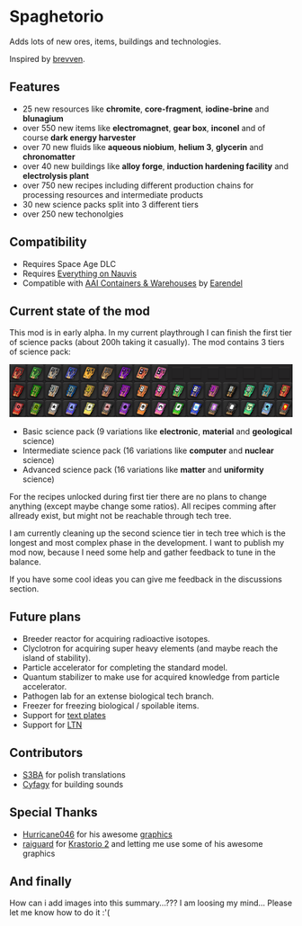 # Spaghetorio

Adds lots of new ores, items, buildings and technologies.

Inspired by [brevven](https://mods.factorio.com/user/brevven).

## Features

- 25 new resources like **chromite**, **core-fragment**, **iodine-brine** and **blunagium**
- over 550 new items like **electromagnet**, **gear box**, **inconel** and of course **dark energy harvester**
- over 70 new fluids like **aqueous niobium**, **helium 3**, **glycerin** and **chronomatter**
- over 40 new buildings like **alloy forge**, **induction hardening facility** and **electrolysis plant**
- over 750 new recipes including different production chains for processing resources and intermediate products
- 30 new science packs split into 3 different tiers
- over 250 new techonolgies

## Compatibility

- Requires Space Age DLC
- Requires [Everything on Nauvis](https://mods.factorio.com/mod/EverythingOnNauvis)
- Compatible with [AAI Containers & Warehouses](https://mods.factorio.com/mod/aai-containers) by [Earendel](https://mods.factorio.com/user/Earendel)

## Current state of the mod

This mod is in early alpha. In my current playthrough I can finish the first tier of science packs (about 200h taking it casually). The mod contains 3 tiers of science pack:

![](images/science-packs.png)

- Basic science pack (9 variations like **electronic**, **material** and **geological** science)
- Intermediate science pack (16 variations like **computer** and **nuclear** science)
- Advanced science pack (16 variations like **matter** and **uniformity** science)

For the recipes unlocked during first tier there are no plans to change anything (except maybe change some ratios). All recipes comming after allready exist, but might not be reachable through tech tree.

I am currently cleaning up the second science tier in tech tree which is the longest and most complex phase in the development. I want to publish my mod now, because I need some help and gather feedback to tune in the balance.

If you have some cool ideas you can give me feedback in the discussions section.

## Future plans

- Breeder reactor for acquiring radioactive isotopes.
- Clyclotron for acquiring super heavy elements (and maybe reach the island of stability).
- Particle accelerator for completing the standard model.
- Quantum stabilizer to make use for acquired knowledge from particle accelerator.
- Pathogen lab for an extense biological tech branch.
- Freezer for freezing biological / spoilable items.
- Support for [text plates](https://mods.factorio.com/mod/textplates?from=search)
- Support for [LTN](https://mods.factorio.com/mod/LogisticTrainNetwork?from=search)

## Contributors

- [S3BA](https://mods.factorio.com/user/S3BA) for polish translations
- [Cyfagy](https://mods.factorio.com/user/Cyfagy) for building sounds

## Special Thanks

- [Hurricane046](https://mods.factorio.com/user/Hurricane046) for his awesome [graphics](https://www.figma.com/proto/y1IQG08ZG2jIeJ5sTyF4MP/Factorio-Buildings?node-id=14934-304&node-type=frame&t=tk88gXWNIga60zMr-0&scaling=scale-down-width&content-scaling=fixed&page-id=0%3A1&starting-point-node-id=2585%3A1158&hotspot-hints=0&hide-ui=1)
- [raiguard](https://mods.factorio.com/user/raiguard) for [Krastorio 2](https://mods.factorio.com/mod/Krastorio2) and letting me use some of his awesome graphics

## And finally

How can i add images into this summary...??? I am loosing my mind... Please let me know how to do it :'(
